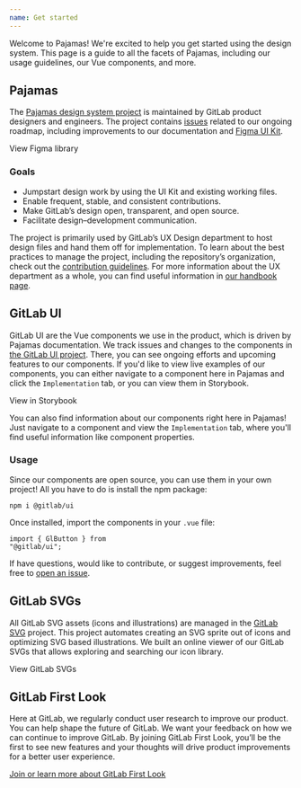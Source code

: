 ```yaml
---
name: Get started
---
```


Welcome to Pajamas! We're excited to help you get started using the design system. This page is a guide to all the facets of Pajamas, including our usage guidelines, our Vue components, and more.

## Pajamas

The [Pajamas design system project](https://gitlab.com/gitlab-org/gitlab-services/design.gitlab.com) is maintained by GitLab product designers and engineers. The project contains [issues](https://gitlab.com/gitlab-org/gitlab-services/design.gitlab.com/-/issues) related to our ongoing roadmap, including improvements to our documentation and [Figma UI Kit](https://www.figma.com/@gitlab).

<div class="app-styles">
  <gl-button href="https://www.figma.com/file/qEddyqCrI7kPSBjGmwkZzQ/Component-library" target="_blank">View Figma library<gl-icon name="external-link" class="gl-ml-2" /></gl-button>
</div>

### Goals

- Jumpstart design work by using the UI Kit and existing working files.
- Enable frequent, stable, and consistent contributions.
- Make GitLab’s design open, transparent, and open source.
- Facilitate design–development communication.

The project is primarily used by GitLab’s UX Design department to host design files and hand them off for implementation. To learn about the best practices to manage the project, including the repository’s organization, check out the [contribution guidelines](https://gitlab.com/gitlab-org/gitlab-design/blob/master/CONTRIBUTING.md). For more information about the UX department as a whole, you can find useful information in [our handbook page](https://about.gitlab.com/handbook/engineering/ux/).

## GitLab UI

GitLab UI are the Vue components we use in the product, which is driven by Pajamas documentation. We track issues and changes to the components in [the GitLab UI project](https://gitlab.com/gitlab-org/gitlab-ui). There, you can see ongoing efforts and upcoming features to our components. If you'd like to view live examples of our components, you can either navigate to a component here in Pajamas and click the `Implementation` tab, or you can view them in Storybook.

<div class="app-styles">
  <gl-button href="https://gitlab-org.gitlab.io/gitlab-ui/?path=/story/base-accordion--default" target="_blank">View in Storybook<gl-icon name="external-link" class="gl-ml-2" /></gl-button>
</div>

You can also find information about our components right here in Pajamas! Just navigate to a component and view the `Implementation` tab, where you'll find useful information like component properties.

### Usage

Since our components are open source, you can use them in your own project! All you have to do is install the npm package:

<code class="gl-p-4 gl-mb-2 w-100">npm i @gitlab/ui</code>

Once installed, import the components in your `.vue` file:

<code class="gl-p-4 gl-mb-2 w-100">import { GlButton } from "@gitlab/ui";</code>

If have questions, would like to contribute, or suggest improvements, feel free to [open an issue](https://gitlab.com/gitlab-org/gitlab-ui/-/issues?sort=priority&state=opened).

## GitLab SVGs

All GitLab SVG assets (icons and illustrations) are managed in the [GitLab SVG](https://gitlab.com/gitlab-org/gitlab-svgs) project. This project automates creating an SVG sprite out of icons and optimizing SVG based illustrations. We built an online viewer of our GitLab SVGs that allows exploring and searching our icon library.

<div class="app-styles">
  <gl-button href="http://gitlab-org.gitlab.io/gitlab-svgs/" target="_blank">View GitLab SVGs<gl-icon name="external-link" class="gl-ml-2" /></gl-button>
</div>

## GitLab First Look

Here at GitLab, we regularly conduct user research to improve our product. You can help shape the future of GitLab. We want your feedback on how we can continue to improve GitLab. By joining GitLab First Look, you’ll be the first to see new features and your thoughts will drive product improvements for a better user experience.

[Join or learn more about GitLab First Look](https://about.gitlab.com/community/gitlab-first-look/index.html)
